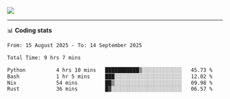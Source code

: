 <picture>
  <source
  srcset="https://github-readme-stats.vercel.app/api?username=sant0s12&show_icons=true&theme=dark"
  media="(prefers-color-scheme: dark)"
  />
  <source
  srcset="https://github-readme-stats.vercel.app/api?username=sant0s12&show_icons=true"
  media="(prefers-color-scheme: light)"
  />
  <img src="https://github-readme-stats.vercel.app/api?username=sant0s12&show_icons=true" />
</picture>

---

📊 **Coding stats**

<!--START_SECTION:waka-->

```txt
From: 15 August 2025 - To: 14 September 2025

Total Time: 9 hrs 7 mins

Python          4 hrs 10 mins   ███████████▒░░░░░░░░░░░░░   45.73 %
Bash            1 hr 5 mins     ███░░░░░░░░░░░░░░░░░░░░░░   12.02 %
Nix             54 mins         ██▒░░░░░░░░░░░░░░░░░░░░░░   09.98 %
Rust            36 mins         █▓░░░░░░░░░░░░░░░░░░░░░░░   06.57 %
```

<!--END_SECTION:waka-->
